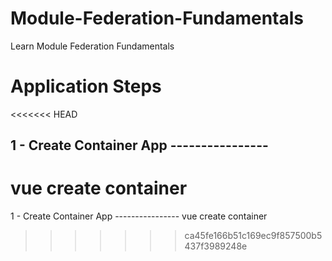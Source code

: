 # Module-Federation-Fundamentals
Learn Module Federation Fundamentals

# Application Steps
<<<<<<< HEAD
## 1 - Create Container App ----------------
vue create container
=======
1 - Create Container App ----------------
vue create container
>>>>>>> ca45fe166b51c169ec9f857500b5437f3989248e
